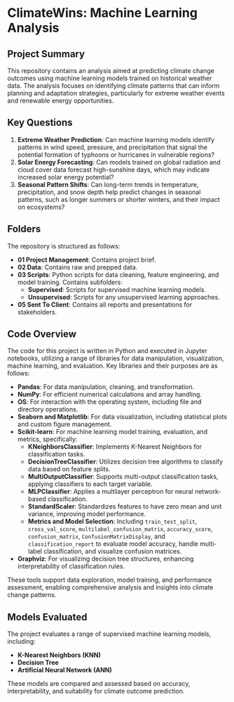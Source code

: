 # ClimateWins: Machine Learning Analysis

## Project Summary
This repository contains an analysis aimed at predicting climate change outcomes using machine learning models trained on historical weather data. The analysis focuses on identifying climate patterns that can inform planning and adaptation strategies, particularly for extreme weather events and renewable energy opportunities.

## Key Questions
1. **Extreme Weather Prediction**: Can machine learning models identify patterns in wind speed, pressure, and precipitation that signal the potential formation of typhoons or hurricanes in vulnerable regions?
2. **Solar Energy Forecasting**: Can models trained on global radiation and cloud cover data forecast high-sunshine days, which may indicate increased solar energy potential?
3. **Seasonal Pattern Shifts**: Can long-term trends in temperature, precipitation, and snow depth help predict changes in seasonal patterns, such as longer summers or shorter winters, and their impact on ecosystems?

## Folders
The repository is structured as follows:

- **01 Project Management**: Contains project brief.
- **02 Data**: Contains raw and prepped data.
- **03 Scripts**: Python scripts for data cleaning, feature engineering, and model training. Contains subfolders:
  - **Supervised**: Scripts for supervised machine learning models.
  - **Unsupervised**: Scripts for any unsupervised learning approaches.
- **05 Sent To Client**: Contains all reports and presentations for stakeholders.

## Code Overview
The code for this project is written in Python and executed in Jupyter notebooks, utilizing a range of libraries for data manipulation, visualization, machine learning, and evaluation. Key libraries and their purposes are as follows:

- **Pandas**: For data manipulation, cleaning, and transformation.
- **NumPy**: For efficient numerical calculations and array handling.
- **OS**: For interaction with the operating system, including file and directory operations.
- **Seaborn and Matplotlib**: For data visualization, including statistical plots and custom figure management.
- **Scikit-learn**: For machine learning model training, evaluation, and metrics, specifically:
  - **KNeighborsClassifier**: Implements K-Nearest Neighbors for classification tasks.
  - **DecisionTreeClassifier**: Utilizes decision tree algorithms to classify data based on feature splits.
  - **MultiOutputClassifier**: Supports multi-output classification tasks, applying classifiers to each target variable.
  - **MLPClassifier**: Applies a multilayer perceptron for neural network-based classification.
  - **StandardScaler**: Standardizes features to have zero mean and unit variance, improving model performance.
  - **Metrics and Model Selection**: Including `train_test_split`, `cross_val_score`, `multilabel_confusion_matrix`, `accuracy_score`, `confusion_matrix`, `ConfusionMatrixDisplay`, and `classification_report` to evaluate model accuracy, handle multi-label classification, and visualize confusion matrices.
- **Graphviz**: For visualizing decision tree structures, enhancing interpretability of classification rules.

These tools support data exploration, model training, and performance assessment, enabling comprehensive analysis and insights into climate change patterns.

## Models Evaluated
The project evaluates a range of supervised machine learning models, including:
- **K-Nearest Neighbors (KNN)**
- **Decision Tree**
- **Artificial Neural Network (ANN)**

These models are compared and assessed based on accuracy, interpretability, and suitability for climate outcome prediction.
